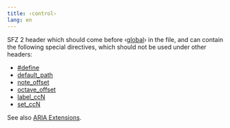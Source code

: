 ```yaml
---
title: ‹control›
lang: en
---
```

SFZ 2 header which should come before ‹[global](global)› in the file,
and can contain the following special directives,
which should not be used under other headers:

- [#define](/opcodes/define)
- [default_path](/opcodes/default_path)
- [note_offset](/opcodes/note_offset)
- [octave_offset](/opcodes/octave_offset)
- [label_ccN](/opcodes/label_ccN)
- [set_ccN](/opcodes/set_ccN)

See also [ARIA Extensions](/extensions/aria/#instrument-settings).

